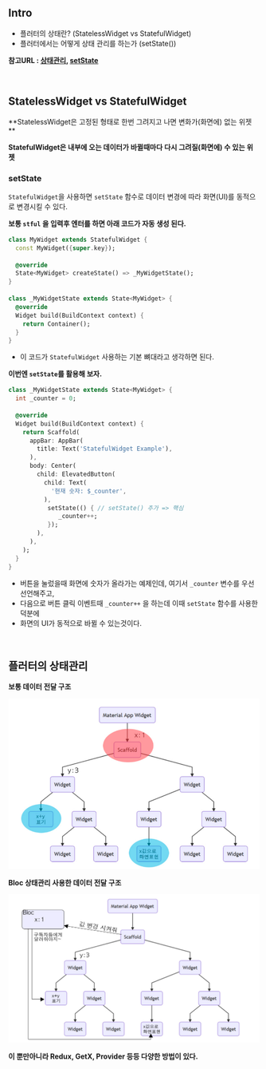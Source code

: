 ## Intro

- 플러터의 상태란? (StatelessWidget vs StatefulWidget)
- 플러터에서는 어떻게 상태 관리를 하는가 (setState())

**참고URL : [상태관리](https://velog.io/@redforest/%ED%94%8C%EB%9F%AC%ED%84%B0%EC%9D%98-%EC%83%81%ED%83%9C%EA%B4%80%EB%A6%AC), [setState](https://terry1213.github.io/flutter/flutter-statefulwidget-setState/)**

<br>

## StatelessWidget vs StatefulWidget

**StatelessWidget은 고정된 형태로 한번 그려지고 나면 변화가(화면에) 없는 위젯   **

**StatefulWidget은 내부에 오는 데이터가 바뀔때마다 다시 그려질(화면에) 수 있는 위젯**



### setState

`StatefulWidget`을 사용하면 `setState` 함수로 데이터 변경에 따라 화면(UI)를 동적으로 변경시킬 수 있다.

**보통 `stful` 을 입력후 엔터를 하면 아래 코드가 자동 생성 된다.**

```dart
class MyWidget extends StatefulWidget {
  const MyWidget({super.key});

  @override
  State<MyWidget> createState() => _MyWidgetState();
}

class _MyWidgetState extends State<MyWidget> {
  @override
  Widget build(BuildContext context) {
    return Container();
  }
}
```

* 이 코드가 `StatefulWidget` 사용하는 기본 뼈대라고 생각하면 된다.



**이번엔 `setState`를 활용해 보자.**

```dart
class _MyWidgetState extends State<MyWidget> {
  int _counter = 0;
    
  @override
  Widget build(BuildContext context) {
	return Scaffold(
      appBar: AppBar(
        title: Text('StatefulWidget Example'),
      ),
      body: Center(
        child: ElevatedButton(
          child: Text(
            '현재 숫자: $_counter',
          ),
           setState(() { // setState() 추가 => 핵심
              _counter++;
           });
        ),
      ),
    );
  }
}
```

* 버튼을 눌렀을때 화면에 숫자가 올라가는 예제인데, 여기서 `_counter` 변수를 우선 선언해주고,
* 다음으로 버튼 클릭 이벤트때 `_counter++` 을 하는데 이때 `setState` 함수를 사용한 덕분에
* 화면의 UI가 동적으로 바뀔 수 있는것이다.

<br>

## 플러터의 상태관리

**보통 데이터 전달 구조**

![image-20230107171751550](..\images\2023-01-07-(flutter)Study_Week6\image-20230107171751550.png)



**Bloc 상태관리 사용한 데이터 전달 구조**

![img](..\images\2023-01-07-(flutter)Study_Week6\image.png)



**이 뿐만아니라 Redux, GetX, Provider 등등 다양한 방법이 있다.**
